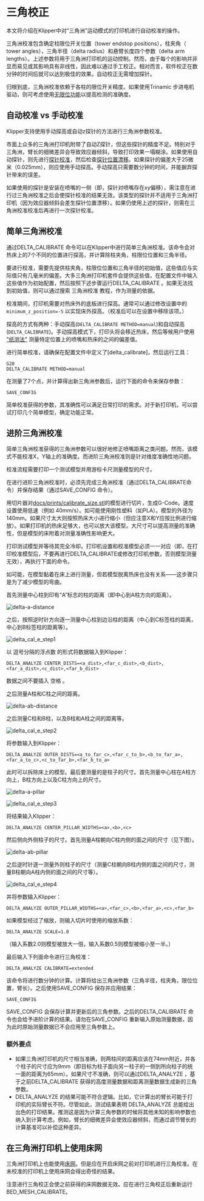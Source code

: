 # 三角校正

本文将介绍在Klipper中对“三角洲”运动模式的打印机进行自动校准的操作。

三角洲校准包含确定柱限位开关位置（tower endstop positions），柱夹角（ tower angles），三角半径（delta radius）和悬臂长度四个参数（delta arm lengths）。上述参数将用于三角洲打印机的运动控制。然而，由于每个的影响并非显而易见或其影响具有非线性，因此难以通过手工校正。相对而言，软件校正在数分钟的时间后就可以达到极佳的效果。自动校正无需增加探针。

归根到底，三角洲校准依赖于各柱的限位开关精度。如果使用Trinamic 步进电机驱动，则可考虑使用[无限位功能](Endstop_Phase.md)以提高检测的准确度。

## 自动校准 vs 手动校准

Klipper支持使用手动探高或自动z探针的方法进行三角洲参数校准。

市面上众多的三角洲打印机附带了自动Z探针，但这些探针的精度不足。特别对于三角洲，臂长的细微差异会导致效应器倾斜，导致打印效果一塌糊涂。如果使用自动探针，则先进行[探针校准](Probe_Calibrate.md)，然后检查[探针位置漂移](Probe_Calibrate.md#location-bias-check)。如果探针的偏差大于25微米（0.025mm），则应使用手动探高。手动探高只需要数分钟的时间，并能摒弃探针带来的误差。

如果使用的探针是安装在喷嘴的一侧（即，探针对喷嘴存在xy偏移），需注意在进行过三角洲校准之后会使探针校准的结果无效。该类型的探针并不适用于三角洲打印机（因为效应器倾斜会差生探针位置漂移）。如果仍使用上述的探针，则需在三角洲校准校准后再进行一次探针校准。

## 简单三角洲校准

通过DELTA_CALIBRATE 命令可以在Klipper中进行简单三角洲校准。该命令会对热床上的7个不同的位置进行探高，并计算除柱夹角，柱限位位置和三角半径。

要进行校准，需要先提供柱夹角，柱限位位置和三角半径的初始值，这些值应与实际值只有几毫米的偏差。大多三角洲打印机套件会提供这些值，在配置文件中输入这些值作为初始配置，然后按照下述步骤运行DELTA_CALIBRATE 。如果无法找到初始值，则可以通过搜索 三角洲校准 教程，作为测量的依据。

校准期间，打印机需要对热床外的底板进行探高。通常可以通过修改设置中的 `minimum_z_position=-5` 以实现床外探高。（校准后可以在设置中移除该项。）

探高的方式有两种：手动探高(`DELTA_CALIBRATE METHOD=manual`)和自动探高(`DELTA_CALIBRATE`)。手动探高模式下，打印头将会移近热床，然后等候用户使用 ["纸测法"](Bed_Level.md#the-paper-test) 测量特定位置上的喷嘴和热床的之间的偏差值。

进行简单校准，请确保在配置文件中定义了[delta_calibrate]，然后运行工具：

```
G28
DELTA_CALIBRATE METHOD=manual
```

在测量了7个点，并计算得出新三角洲参数后，运行下面的命令来保存参数：

```
SAVE_CONFIG
```

简单校准获得的参数，其准确性可以满足日常打印的需求。对于新打印机，可以尝试打印几个简单模型，确定功能正常。

## 进阶三角洲校准

简单三角洲校准获得的三角洲参数可以很好地修正喷嘴距离之类问题。然而，该模式不能校准X，Y轴上的准确度。而进阶三角洲校准则是针对维度准确性地问题。

校准流程需要打印一个测试模型并用游标卡尺测量模型的尺寸。

在进行进阶三角洲校准时，必须先完成三角洲校准（通过DELTA_CALIBRATE命令）并保存结果（通过SAVE_CONFIG 命令）。

用切片器对[docs/prints/calibrate_size.stl](prints/calibrate_size.stl)的模型进行切片，生成G-Code。速度设置使用低速（例如 40mm/s）。如可能使用刚性塑料（如PLA）。模型的外径为140mm。如果尺寸太大则按照热床大小进行缩小（但应注意X和Y应按比例进行缩放）。如果打印机的热床足够大，也可以放大该模型。大尺寸可以提高测量的准确性，但是模型的床附着对测量准确性影响更大。

打印测试模型并等待其完全冷却。打印机设置和校准模型必须一一对应（即，在打印校准模型后，不要再进行DELTA_CALIBRATE或修改打印机参数，否则模型测量无效），再执行下面的命令。

如可能，在模型黏着在床上进行测量，但若模型脱离热床也没有关系——这步骤只是为了减少模型的弯曲。

首先测量中心柱到印有“A”标志的柱的距离（即中心到A柱方向的距离）。

![delta-a-distance](img/delta-a-distance.jpg)

之后，按照逆时针方向逐一测量中心柱到边沿柱的距离（中心到C标签柱的距离，中心到B标签柱的距离等）。

![delta_cal_e_step1](img/delta_cal_e_step1.png)

以 逗号分隔的浮点数 的形式将数据输入到Klipper：

```
DELTA_ANALYZE CENTER_DISTS=<a_dist>,<far_c_dist>,<b_dist>,<far_a_dist>,<c_dist>,<far_b_dist>
```

数据之间不要插入 空格 。

之后测量A柱和C柱之间的距离。

![delta-ab-distance](img/delta-outer-distance.jpg)

之后测量C柱和B柱，以及B柱和A柱之间的距离等。

![delta_cal_e_step2](img/delta_cal_e_step2.png)

将参数输入到Klipper：

```
DELTA_ANALYZE OUTER_DISTS=<a_to_far_c>,<far_c_to_b>,<b_to_far_a>,<far_a_to_c>,<c_to_far_b>,<far_b_to_a>
```

此时可以拆除床上的模型。最后要测量的是柱子的尺寸。首先测量中心柱在A柱方向上，B柱方向上以及C柱方向上的尺寸。

![delta-a-pillar](img/delta-a-pillar.jpg)

![delta_cal_e_step3](img/delta_cal_e_step3.png)

将结果输入Klipper：

```
DELTA_ANALYZE CENTER_PILLAR_WIDTHS=<a>,<b>,<c>
```

然后侧向外侧柱子的尺寸。首先测量A柱朝向C柱内侧的面之间的尺寸（见下图）。

![delta-ab-pillar](img/delta-outer-pillar.jpg)

之后逆时针逐一测量外则柱子的尺寸（测量C柱朝向B柱内侧的面之间的尺寸，测量B柱朝向A柱内侧的面之间的尺寸等）。

![delta_cal_e_step4](img/delta_cal_e_step4.png)

并将参数输入Klipper：

```
DELTA_ANALYZE OUTER_PILLAR_WIDTHS=<a>,<far_c>,<b>,<far_a>,<c>,<far_b>
```

如果模型经过了缩放，则输入切片时使用的缩放系数：

```
DELTA_ANALYZE SCALE=1.0
```

（输入系数2.0则模型被放大一倍，输入系数0.5则模型被缩小至一半。）

最后输入下列面命令进行三角校准：

```
DELTA_ANALYZE CALIBRATE=extended
```

该命令将进行数分钟的计算。计算将给出三角洲参数（三角半径，柱夹角，限位位置，臂长）。之后使用SAVE_CONFIG 保存并应用结果：

```
SAVE_CONFIG
```

SAVE_CONFIG 会保存计算并更新后的三角参数。之后的DELTA_CALIBRATE 命令也会给予进阶计算的结果。请勿在SAVE_CONFIG 重新输入原始测量数据，因为此时原始测量数据已不会应用至三角参数上。

### 额外要点

* 如果三角洲打印机的尺寸相当准确，则两柱间的距离应该在74mm附近，并各个柱子的尺寸应为9mm（即目标为柱子面向另一柱子的一侧到所向柱子的统一面的距离为65mm）。如果尺寸不准确，则可以通过DELTA_ANALYZE ，基于之前DELTA_CALIBRATE 获得的高度测量数据和距离测量数据生成新的三角参数。
* DELTA_ANALYZE 的结果可能不符合逻辑。比如，它计算出的臂长可能于打印机的实际臂长不符。尽管如此，测试结果表明 DELTA_ANALYZE 总能给出出色的打印结果。推测这是因为计算三角参数的时候将其他未知的影响参数也纳入到计算考虑。例如，臂长的细微差异会使效应器倾斜，而通过调节臂长的计算基准可以补偿这种差异。

## 在三角洲打印机上使用床网

三角洲打印机上也能使用[床网](Bed_Mesh.md)。但是应在开启床网之前对打印机进行三角校准。在未校准的打印机上使用床网会得出奇怪的结果。

注意进行三角校正会使之前获得的床网数据无效。应在进行三角校正后重新运行BED_MESH_CALIBRATE。

